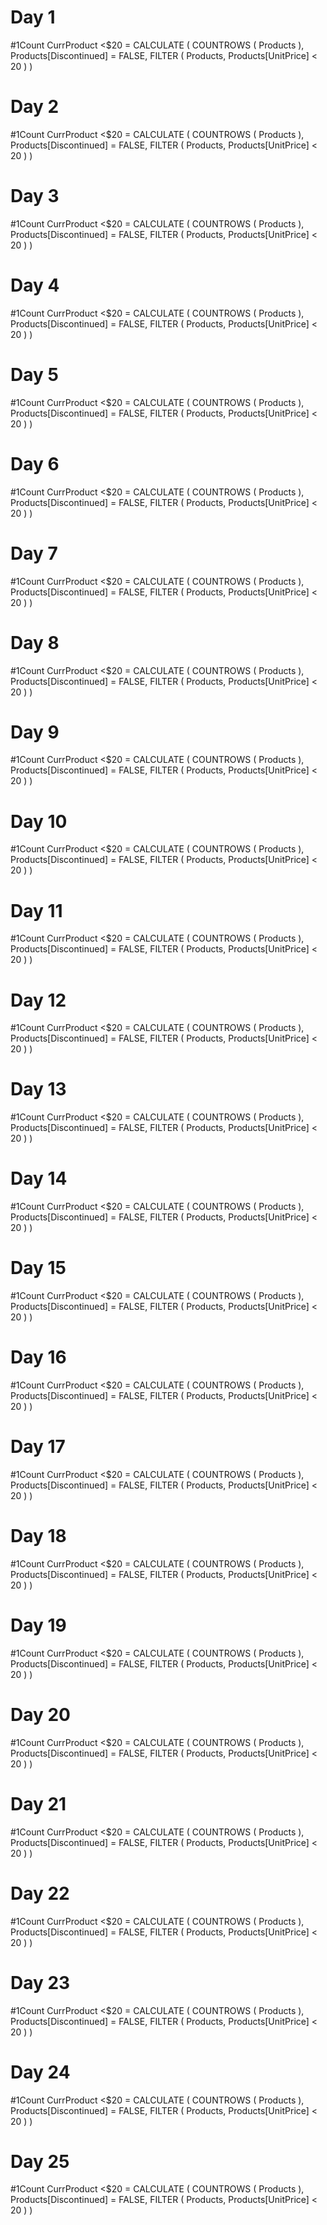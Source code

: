# Day 1
    
#1Count CurrProduct <$20 = 
CALCULATE (
    COUNTROWS ( Products ),
    Products[Discontinued] = FALSE,
    FILTER ( Products, Products[UnitPrice] < 20 )
)
# Day 2
    
#1Count CurrProduct <$20 = 
CALCULATE (
    COUNTROWS ( Products ),
    Products[Discontinued] = FALSE,
    FILTER ( Products, Products[UnitPrice] < 20 )
)
# Day 3
    
#1Count CurrProduct <$20 = 
CALCULATE (
    COUNTROWS ( Products ),
    Products[Discontinued] = FALSE,
    FILTER ( Products, Products[UnitPrice] < 20 )
)
# Day 4
    
#1Count CurrProduct <$20 = 
CALCULATE (
    COUNTROWS ( Products ),
    Products[Discontinued] = FALSE,
    FILTER ( Products, Products[UnitPrice] < 20 )
)
# Day 5
    
#1Count CurrProduct <$20 = 
CALCULATE (
    COUNTROWS ( Products ),
    Products[Discontinued] = FALSE,
    FILTER ( Products, Products[UnitPrice] < 20 )
)
# Day 6
    
#1Count CurrProduct <$20 = 
CALCULATE (
    COUNTROWS ( Products ),
    Products[Discontinued] = FALSE,
    FILTER ( Products, Products[UnitPrice] < 20 )
)
# Day 7
    
#1Count CurrProduct <$20 = 
CALCULATE (
    COUNTROWS ( Products ),
    Products[Discontinued] = FALSE,
    FILTER ( Products, Products[UnitPrice] < 20 )
)
# Day 8
    
#1Count CurrProduct <$20 = 
CALCULATE (
    COUNTROWS ( Products ),
    Products[Discontinued] = FALSE,
    FILTER ( Products, Products[UnitPrice] < 20 )
)
# Day 9
    
#1Count CurrProduct <$20 = 
CALCULATE (
    COUNTROWS ( Products ),
    Products[Discontinued] = FALSE,
    FILTER ( Products, Products[UnitPrice] < 20 )
)
# Day 10
    
#1Count CurrProduct <$20 = 
CALCULATE (
    COUNTROWS ( Products ),
    Products[Discontinued] = FALSE,
    FILTER ( Products, Products[UnitPrice] < 20 )
)
# Day 11
    
#1Count CurrProduct <$20 = 
CALCULATE (
    COUNTROWS ( Products ),
    Products[Discontinued] = FALSE,
    FILTER ( Products, Products[UnitPrice] < 20 )
)
# Day 12
    
#1Count CurrProduct <$20 = 
CALCULATE (
    COUNTROWS ( Products ),
    Products[Discontinued] = FALSE,
    FILTER ( Products, Products[UnitPrice] < 20 )
)
# Day 13
    
#1Count CurrProduct <$20 = 
CALCULATE (
    COUNTROWS ( Products ),
    Products[Discontinued] = FALSE,
    FILTER ( Products, Products[UnitPrice] < 20 )
)
# Day 14
    
#1Count CurrProduct <$20 = 
CALCULATE (
    COUNTROWS ( Products ),
    Products[Discontinued] = FALSE,
    FILTER ( Products, Products[UnitPrice] < 20 )
)
# Day 15
    
#1Count CurrProduct <$20 = 
CALCULATE (
    COUNTROWS ( Products ),
    Products[Discontinued] = FALSE,
    FILTER ( Products, Products[UnitPrice] < 20 )
)
# Day 16
    
#1Count CurrProduct <$20 = 
CALCULATE (
    COUNTROWS ( Products ),
    Products[Discontinued] = FALSE,
    FILTER ( Products, Products[UnitPrice] < 20 )
)
# Day 17
    
#1Count CurrProduct <$20 = 
CALCULATE (
    COUNTROWS ( Products ),
    Products[Discontinued] = FALSE,
    FILTER ( Products, Products[UnitPrice] < 20 )
)
# Day 18
    
#1Count CurrProduct <$20 = 
CALCULATE (
    COUNTROWS ( Products ),
    Products[Discontinued] = FALSE,
    FILTER ( Products, Products[UnitPrice] < 20 )
)
# Day 19
    
#1Count CurrProduct <$20 = 
CALCULATE (
    COUNTROWS ( Products ),
    Products[Discontinued] = FALSE,
    FILTER ( Products, Products[UnitPrice] < 20 )
)
# Day 20
    
#1Count CurrProduct <$20 = 
CALCULATE (
    COUNTROWS ( Products ),
    Products[Discontinued] = FALSE,
    FILTER ( Products, Products[UnitPrice] < 20 )
)
# Day 21
    
#1Count CurrProduct <$20 = 
CALCULATE (
    COUNTROWS ( Products ),
    Products[Discontinued] = FALSE,
    FILTER ( Products, Products[UnitPrice] < 20 )
)
# Day 22
    
#1Count CurrProduct <$20 = 
CALCULATE (
    COUNTROWS ( Products ),
    Products[Discontinued] = FALSE,
    FILTER ( Products, Products[UnitPrice] < 20 )
)
# Day 23
    
#1Count CurrProduct <$20 = 
CALCULATE (
    COUNTROWS ( Products ),
    Products[Discontinued] = FALSE,
    FILTER ( Products, Products[UnitPrice] < 20 )
)
# Day 24
    
#1Count CurrProduct <$20 = 
CALCULATE (
    COUNTROWS ( Products ),
    Products[Discontinued] = FALSE,
    FILTER ( Products, Products[UnitPrice] < 20 )
)
# Day 25
    
#1Count CurrProduct <$20 = 
CALCULATE (
    COUNTROWS ( Products ),
    Products[Discontinued] = FALSE,
    FILTER ( Products, Products[UnitPrice] < 20 )
)
